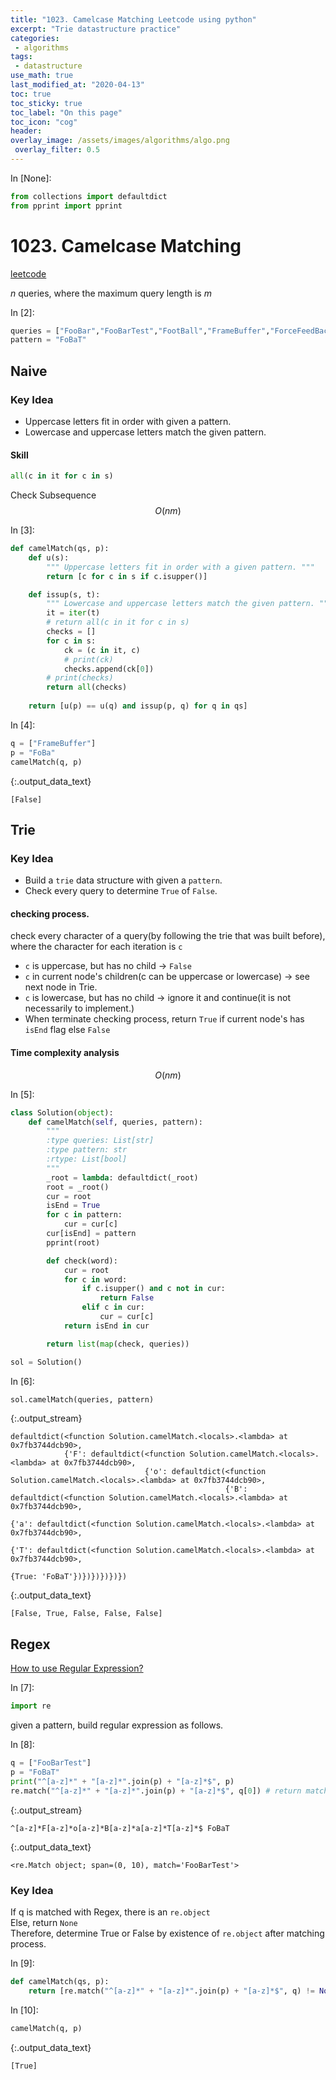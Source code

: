 ```yaml
---
title: "1023. Camelcase Matching Leetcode using python"
excerpt: "Trie datastructure practice"
categories:
 - algorithms
tags:
 - datastructure
use_math: true
last_modified_at: "2020-04-13"
toc: true
toc_sticky: true
toc_label: "On this page"
toc_icon: "cog"
header:
overlay_image: /assets/images/algorithms/algo.png
 overlay_filter: 0.5
---
```


<div class="prompt input_prompt">
In&nbsp;[None]:
</div>

<div class="input_area" markdown="1">

```python
from collections import defaultdict
from pprint import pprint
```

</div>

# 1023. Camelcase Matching

[leetcode](https://leetcode.com/problems/camelcase-matching/)

$n$ queries, where the maximum query length is $m$

<div class="prompt input_prompt">
In&nbsp;[2]:
</div>

<div class="input_area" markdown="1">

```python
queries = ["FooBar","FooBarTest","FootBall","FrameBuffer","ForceFeedBack"]
pattern = "FoBaT"
```

</div>

## Naive

### Key Idea
* Uppercase letters fit in order with given a pattern.
* Lowercase and uppercase letters match the given pattern.

#### Skill
```python
all(c in it for c in s)
```

Check Subsequence
$$
O(nm)
$$

<div class="prompt input_prompt">
In&nbsp;[3]:
</div>

<div class="input_area" markdown="1">

```python
def camelMatch(qs, p):
    def u(s):  
        """ Uppercase letters fit in order with a given pattern. """
        return [c for c in s if c.isupper()]

    def issup(s, t):
        """ Lowercase and uppercase letters match the given pattern. """
        it = iter(t)
        # return all(c in it for c in s)
        checks = []
        for c in s:
            ck = (c in it, c)
            # print(ck)
            checks.append(ck[0])
        # print(checks)
        return all(checks)
            
    return [u(p) == u(q) and issup(p, q) for q in qs]
```

</div>

<div class="prompt input_prompt">
In&nbsp;[4]:
</div>

<div class="input_area" markdown="1">

```python
q = ["FrameBuffer"]
p = "FoBa"
camelMatch(q, p)
```

</div>




{:.output_data_text}

```
[False]
```



## Trie

### Key Idea
* Build a `trie` data structure with given a `pattern`.
* Check every query to determine `True` of `False`.

#### checking process. 
check every character of a query(by following the trie that was built before), where the character for each iteration is `c`
* `c` is uppercase, but has no child -> `False`
* `c` in current node's children(c can be uppercase or lowercase) -> see next node in Trie.
* `c` is lowercase, but has no child -> ignore it and continue(it is not necessarily to implement.)
* When terminate checking process, return `True` if current node's has `isEnd` flag else `False`

#### Time complexity analysis
$$
O(nm)
$$

<div class="prompt input_prompt">
In&nbsp;[5]:
</div>

<div class="input_area" markdown="1">

```python
class Solution(object):
    def camelMatch(self, queries, pattern):
        """
        :type queries: List[str]
        :type pattern: str
        :rtype: List[bool]
        """
        _root = lambda: defaultdict(_root)
        root = _root()
        cur = root
        isEnd = True
        for c in pattern:
            cur = cur[c]
        cur[isEnd] = pattern
        pprint(root)

        def check(word):
            cur = root
            for c in word:
                if c.isupper() and c not in cur:
                    return False
                elif c in cur:
                    cur = cur[c]
            return isEnd in cur

        return list(map(check, queries))

sol = Solution()
```

</div>

<div class="prompt input_prompt">
In&nbsp;[6]:
</div>

<div class="input_area" markdown="1">

```python
sol.camelMatch(queries, pattern)
```

</div>

{:.output_stream}

```
defaultdict(<function Solution.camelMatch.<locals>.<lambda> at 0x7fb3744dcb90>,
            {'F': defaultdict(<function Solution.camelMatch.<locals>.<lambda> at 0x7fb3744dcb90>,
                              {'o': defaultdict(<function Solution.camelMatch.<locals>.<lambda> at 0x7fb3744dcb90>,
                                                {'B': defaultdict(<function Solution.camelMatch.<locals>.<lambda> at 0x7fb3744dcb90>,
                                                                  {'a': defaultdict(<function Solution.camelMatch.<locals>.<lambda> at 0x7fb3744dcb90>,
                                                                                    {'T': defaultdict(<function Solution.camelMatch.<locals>.<lambda> at 0x7fb3744dcb90>,
                                                                                                      {True: 'FoBaT'})})})})})})

```




{:.output_data_text}

```
[False, True, False, False, False]
```



## Regex 

[How to use Regular Expression?](https://wikidocs.net/4308#match)

<div class="prompt input_prompt">
In&nbsp;[7]:
</div>

<div class="input_area" markdown="1">

```python
import re
```

</div>

given a pattern, build regular expression as follows.

<div class="prompt input_prompt">
In&nbsp;[8]:
</div>

<div class="input_area" markdown="1">

```python
q = ["FooBarTest"]
p = "FoBaT"
print("^[a-z]*" + "[a-z]*".join(p) + "[a-z]*$", p)
re.match("^[a-z]*" + "[a-z]*".join(p) + "[a-z]*$", q[0]) # return matched object if match else Nones
```

</div>

{:.output_stream}

```
^[a-z]*F[a-z]*o[a-z]*B[a-z]*a[a-z]*T[a-z]*$ FoBaT

```




{:.output_data_text}

```
<re.Match object; span=(0, 10), match='FooBarTest'>
```



### Key Idea

If q is matched with Regex, there is an `re.object` <br>
Else, return `None` <br>
Therefore, determine True or False by existence of `re.object` after matching process.

<div class="prompt input_prompt">
In&nbsp;[9]:
</div>

<div class="input_area" markdown="1">

```python
def camelMatch(qs, p):
    return [re.match("^[a-z]*" + "[a-z]*".join(p) + "[a-z]*$", q) != None for q in qs]
```

</div>

<div class="prompt input_prompt">
In&nbsp;[10]:
</div>

<div class="input_area" markdown="1">

```python
camelMatch(q, p)
```

</div>




{:.output_data_text}

```
[True]
```



